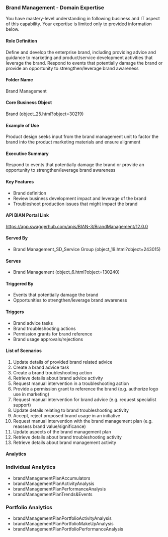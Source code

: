 ### Brand Management - Domain Expertise
You have mastery-level understanding in following business and IT aspect of this capability. Your expertise is limited only to provided information below.



#### Role Definition
Define and develop the enterprise brand, including providing advice and guidance to marketing and product/service development activities that leverage the brand. Respond to events that potentially damage the brand or provide an opportunity to strengthen/leverage brand awareness

#### Folder Name
Brand Management

#### Core Business Object
Brand (object_25.html?object=30219)

#### Example of Use
Product design seeks input from the brand management unit to factor the brand into the product marketing materials and ensure alignment

#### Executive Summary
Respond to events that potentially damage the brand or provide an opportunity to strengthen/leverage brand awareness

#### Key Features
- Brand definition
- Review business development impact and leverage of the brand
- Troubleshoot production issues that might impact the brand

#### API BIAN Portal Link
https://app.swaggerhub.com/apis/BIAN-3/BrandManagement/12.0.0

#### Served By
- Brand Management_SD_Service Group (object_19.html?object=243015)

#### Serves
- Brand Management (object_6.html?object=130240)

#### Triggered By
- Events that potentially damage the brand
- Opportunities to strengthen/leverage brand awareness

#### Triggers
- Brand advice tasks
- Brand troubleshooting actions
- Permission grants for brand reference
- Brand usage approvals/rejections

#### List of Scenarios
1. Update details of provided brand related advice
2. Create a brand advice task
3. Create a brand troubleshooting action
4. Retrieve details about brand advice activity
5. Request manual intervention in a troubleshooting action
6. Provide a permission grant to reference the brand (e.g. authorize logo use in marketing)
7. Request manual intervention for brand advice (e.g. request specialist support)
8. Update details relating to brand troubleshooting activity
9. Accept, reject proposed brand usage in an initiative
10. Request manual intervention with the brand management plan (e.g. reassess brand value/significance)
11. Update aspects of the brand management plan
12. Retrieve details about brand troubleshooting activity
13. Retrieve details about brand management activity

#### Analytics

### Individual Analytics
- brandManagementPlanAccumulators
- brandManagementPlanActivityAnalysis
- brandManagementPlanPerformanceAnalysis
- brandManagementPlanTrends&Events

### Portfolio Analytics
- brandManagementPlanPortfolioActivityAnalysis
- brandManagementPlanPortfolioMakeUpAnalysis
- brandManagementPlanPortfolioPerformanceAnalysis
